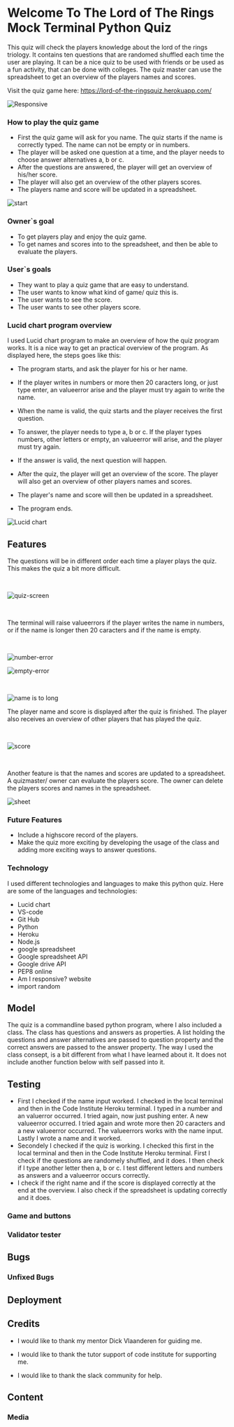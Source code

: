 

# Welcome To The Lord of The Rings Mock Terminal Python Quiz

This quiz will check the players knowledge about the lord of the rings triology. It contains ten questions that are randomed shuffled each time the user are playing. It can be a nice quiz to be used with friends or be used as a fun activity, that can be done with colleges. The quiz master can use the spreadsheet to get an overview of the players names and scores.

Visit the quiz game here: https://lord-of-the-ringsquiz.herokuapp.com/


![Responsive](assets/screenshots/responsive.png)

### How to play the quiz game
* First the quiz game will ask for you name. The quiz starts if the name is correctly typed. The name can not be empty or in numbers.
* The player will be asked one question at a time, and the player needs to choose answer alternatives a, b or c.
* After the questions are answered, the player will get an overview of his/her score.
* The player will also get an overview of the other players scores.
* The players name and score will be updated in a spreadsheet.

![start](assets/screenshots/start-screen.png)

### Owner`s goal
* To get players play and enjoy the quiz game.
* To get names and scores into to the spreadsheet, and
then be able to evaluate the players.


### User`s goals
* They want to play a quiz game that are easy to understand.
* The user wants to know what kind of game/ quiz this is.
* The user wants to see the score.
* The user wants to see other players score.




### Lucid chart program overview
I used Lucid chart program to make an overview of how the quiz program works. It is a nice way to get an practical overview of the program. As displayed here, the steps goes like this:

*  The program starts, and ask the player for his or her name.
*  If the player writes in numbers or more then 20 caracters long, or just type enter, an valueerror arise and the player must try again to write the name.

* When the name is valid, the quiz starts and the player receives the first question. 

* To answer, the player needs to type a, b or c. If the player types numbers, other letters or empty, an valueerror will arise, and the player must try again.

* If the answer is valid, the next question will happen.

* After the quiz, the player will get an overview of the score. The player will also get an overview of other players names and scores.

* The player's name and score will then be updated in a spreadsheet.

* The program ends.

![Lucid chart](assets/screenshots/lucidchart.png)


## Features
The questions will be in different order each time a player plays the quiz. This makes the quiz a bit more difficult.

<br>

![quiz-screen](assets/screenshots/quiz-screen.png)

<br>

The terminal will raise valueerrors if the player writes the name in numbers, or if the name is longer then 20 caracters and if the name is empty.

<br>


![number-error](assets/screenshots/number-valueerror.png)
<br>

![empty-error](assets/screenshots/invalid-data-empty.png)

<br>

![name is to long](assets/screenshots/invalid-data-to-long.png)

The player name and score is displayed after the quiz is finished. The player also receives an overview of other players that has played the quiz.

<br>

![score](assets/screenshots/showing-score.png)

<br>

Another feature is that the names and scores are updated to a spreadsheet. A quizmaster/ owner can evaluate the players score. The owner can delete the players scores and names in the spreadsheet.

![sheet](assets/screenshots/spreadsheet.png)


### Future Features
* Include a highscore record of the players.
* Make the quiz more exciting by developing the usage of the class and adding more exciting ways to answer questions.


### Technology
I used different technologies and languages to make this python quiz. Here are some of the languages and technologies:
* Lucid chart
* VS-code
* Git Hub
* Python
* Heroku
* Node.js
* google spreadsheet
* Google spreadsheet API
* Google drive API
* PEP8 online
* Am I responsive? website
* import random

## Model
The quiz is a commandline based python program, where I also included a class. The class has questions and answers as properties. A list holding the questions and answer alternatives are passed to question property and the correct answers are passed to the answer property. The way I used the class consept, is a bit different from what I have learned about it. It does not include another function below with self passed into it.

## Testing
* First I checked if the name input worked. I checked in the local terminal and then in the Code Institute Heroku terminal. I typed in a number and an valuerror occurred.
I tried again, now just pushing enter. A new valueerror occurred. I tried again and wrote more then 20 caracters and a new valueerror occurred. The valueerrors works with the name input. Lastly I wrote a name and it worked.
*  Secondely I checked if the quiz is working. I checked this first in the local terminal and then in the Code Institute Heroku terminal. First I check if the questions are randomely shuffled, and it does. I then check if I type another letter then a, b or c. I test different letters and numbers as answers and a valueerror occurs correctly.
* I check if the right name and if the score is displayed correctly at the end at the overview. I also check if the spreadsheet is updating correctly and it does.


### Game and buttons



### Validator tester








## Bugs



### Unfixed Bugs

## Deployment



## Credits 

* I would like to thank my mentor Dick Vlaanderen for guiding me.



* I would like to thank the tutor support of code institute for supporting me.

* I would like to thank the slack community for help.





## Content





### Media
